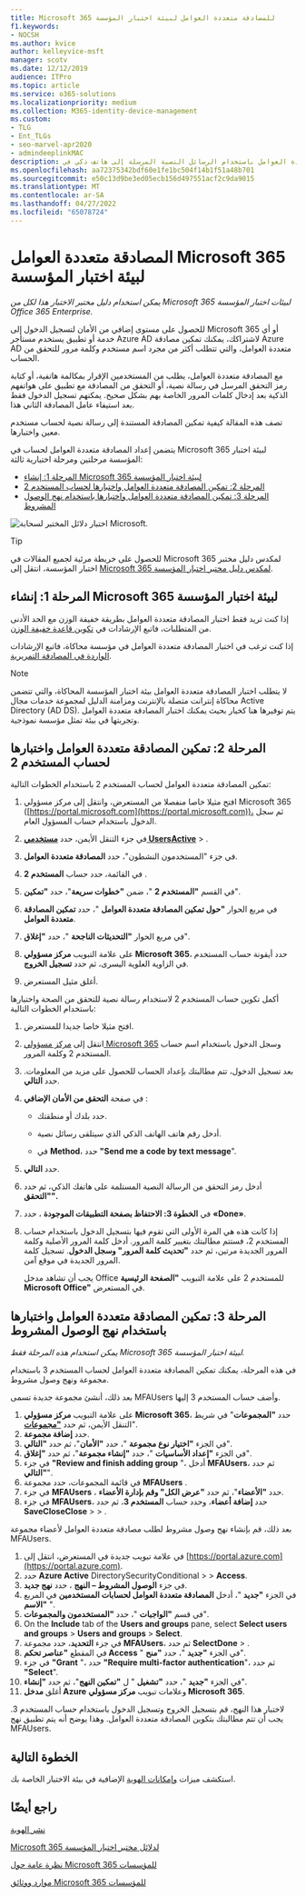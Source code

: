 ```yaml
---
title: Microsoft 365 للمصادقة متعددة العوامل لبيئة اختبار المؤسسة
f1.keywords:
- NOCSH
ms.author: kvice
author: kelleyvice-msft
manager: scotv
ms.date: 12/12/2019
audience: ITPro
ms.topic: article
ms.service: o365-solutions
ms.localizationpriority: medium
ms.collection: M365-identity-device-management
ms.custom:
- TLG
- Ent_TLGs
- seo-marvel-apr2020
- admindeeplinkMAC
description: تكوين المصادقة متعددة العوامل باستخدام الرسائل النصية المرسلة إلى هاتف ذكي في Microsoft 365 لبيئة اختبار المؤسسة.
ms.openlocfilehash: aa72375342bdf60e1fe1bc504f14b1f51a48b701
ms.sourcegitcommit: e50c13d9be3ed05ecb156d497551acf2c9da9015
ms.translationtype: MT
ms.contentlocale: ar-SA
ms.lasthandoff: 04/27/2022
ms.locfileid: "65078724"
---
```

# <a name="multi-factor-authentication-for-your-microsoft-365-for-enterprise-test-environment"></a>المصادقة متعددة العوامل Microsoft 365 لبيئة اختبار المؤسسة

*يمكن استخدام دليل مختبر الاختبار هذا لكل من Microsoft 365 لبيئات اختبار المؤسسة Office 365 Enterprise.*

للحصول على مستوى إضافي من الأمان لتسجيل الدخول إلى Microsoft 365 أو أي خدمة أو تطبيق يستخدم مستأجر Azure AD لاشتراكك، يمكنك تمكين مصادقة Azure AD متعددة العوامل، والتي تتطلب أكثر من مجرد اسم مستخدم وكلمة مرور للتحقق من الحساب.

مع المصادقة متعددة العوامل، يطلب من المستخدمين الإقرار بمكالمة هاتفية، أو كتابة رمز التحقق المرسل في رسالة نصية، أو التحقق من المصادقة مع تطبيق على هواتفهم الذكية بعد إدخال كلمات المرور الخاصة بهم بشكل صحيح. يمكنهم تسجيل الدخول فقط بعد استيفاء عامل المصادقة الثاني هذا.
  
تصف هذه المقالة كيفية تمكين المصادقة المستندة إلى رسالة نصية لحساب مستخدم معين واختبارها.
  
يتضمن إعداد المصادقة متعددة العوامل لحساب في Microsoft 365 لبيئة اختبار المؤسسة مرحلتين ومرحلة اختيارية ثالثة:
- [المرحلة 1: إنشاء Microsoft 365 لبيئة اختبار المؤسسة](#phase-1-build-out-your-microsoft-365-for-enterprise-test-environment)
- [المرحلة 2: تمكين المصادقة متعددة العوامل واختبارها لحساب المستخدم 2](#phase-2-enable-and-test-multi-factor-authentication-for-the-user-2-account)
- [المرحلة 3: تمكين المصادقة متعددة العوامل واختبارها باستخدام نهج الوصول المشروط](#phase-3-enable-and-test-multi-factor-authentication-with-a-conditional-access-policy)

![اختبار دلائل المختبر لسحابة Microsoft.](../media/m365-enterprise-test-lab-guides/cloud-tlg-icon.png) 
    
> [!TIP]
> للحصول على خريطة مرئية لجميع المقالات في Microsoft 365 لمكدس دليل مختبر اختبار المؤسسة، انتقل إلى [Microsoft 365 لمكدس دليل مختبر اختبار المؤسسة](../downloads/Microsoft365EnterpriseTLGStack.pdf).
  
## <a name="phase-1-build-out-your-microsoft-365-for-enterprise-test-environment"></a>المرحلة 1: إنشاء Microsoft 365 لبيئة اختبار المؤسسة

إذا كنت تريد فقط اختبار المصادقة متعددة العوامل بطريقة خفيفة الوزن مع الحد الأدنى من المتطلبات، فاتبع الإرشادات في [تكوين قاعدة خفيفة الوزن](lightweight-base-configuration-microsoft-365-enterprise.md).
  
إذا كنت ترغب في اختبار المصادقة متعددة العوامل في مؤسسة محاكاة، فاتبع الإرشادات [الواردة في المصادقة التمريرية](pass-through-auth-m365-ent-test-environment.md).
  
> [!NOTE]
> لا يتطلب اختبار المصادقة متعددة العوامل بيئة اختبار المؤسسة المحاكاة، والتي تتضمن محاكاة إنترانت متصلة بالإنترنت ومزامنة الدليل لمجموعة خدمات مجال Active Directory (AD DS). يتم توفيرها هنا كخيار بحيث يمكنك اختبار المصادقة متعددة العوامل وتجربتها في بيئة تمثل مؤسسة نموذجية.
  
## <a name="phase-2-enable-and-test-multi-factor-authentication-for-the-user-2-account"></a>المرحلة 2: تمكين المصادقة متعددة العوامل واختبارها لحساب المستخدم 2

تمكين المصادقة متعددة العوامل لحساب المستخدم 2 باستخدام الخطوات التالية:
  
1. افتح مثيلا خاصا منفصلا من المستعرض، وانتقل إلى مركز مسؤولي Microsoft 365 ([https://portal.microsoft.com](https://portal.microsoft.com))، ثم سجل الدخول باستخدام حساب المسؤول العام.
    
2. في جزء التنقل الأيمن، حدد <a href="https://go.microsoft.com/fwlink/p/?linkid=834822" target="_blank">**مستخدمي UsersActive**</a> > .
    
3. في جزء "المستخدمون النشطون"، حدد **المصادقة متعددة العوامل**.
    
4. في القائمة، حدد حساب **المستخدم 2** .
    
5. في القسم **"المستخدم 2** "، ضمن **"خطوات سريعة**"، حدد **"تمكين**".
    
6. في مربع الحوار **"حول تمكين المصادقة متعددة العوامل** "، حدد **تمكين المصادقة متعددة العوامل**.
    
7. في مربع الحوار **"التحديثات الناجحة** "، حدد **"إغلاق**".
    
8. على علامة التبويب **مركز مسؤولي Microsoft 365**، حدد أيقونة حساب المستخدم في الزاوية العلوية اليسرى، ثم حدد **تسجيل الخروج**.
    
9. أغلق مثيل المستعرض.
   
أكمل تكوين حساب المستخدم 2 لاستخدام رسالة نصية للتحقق من الصحة واختبارها باستخدام الخطوات التالية:
  
1. افتح مثيلا خاصا جديدا للمستعرض.
    
2. انتقل إلى [مركز مسؤولي Microsoft 365](https://admin.microsoft.com) وسجل الدخول باستخدام اسم حساب المستخدم 2 وكلمة المرور.
    
3. بعد تسجيل الدخول، تتم مطالبتك بإعداد الحساب للحصول على مزيد من المعلومات. حدد **التالي**.
    
4. في صفحة **التحقق من الأمان الإضافي** :
    
   - حدد بلدك أو منطقتك.
    
   - أدخل رقم هاتف الهاتف الذكي الذي سيتلقى رسائل نصية.
    
   - في **Method**، حدد **"Send me a code by text message**".
    
5. حدد **التالي**.
    
6. أدخل رمز التحقق من الرسالة النصية المستلمة على هاتفك الذكي، ثم حدد **"التحقق".**
    
7. في **الخطوة 3: الاحتفاظ بصفحة التطبيقات الموجودة** ، حدد **«Done»**.
    
8. إذا كانت هذه هي المرة الأولى التي تقوم فيها بتسجيل الدخول باستخدام حساب المستخدم 2، فستتم مطالبتك بتغيير كلمة المرور. أدخل كلمة المرور الأصلية وكلمة المرور الجديدة مرتين، ثم حدد **"تحديث كلمة المرور" وسجل الدخول**. تسجيل كلمة المرور الجديدة في موقع آمن.
    
    يجب أن تشاهد مدخل Office للمستخدم 2 على علامة التبويب **"الصفحة الرئيسية Microsoft Office"** في المستعرض.

## <a name="phase-3-enable-and-test-multi-factor-authentication-with-a-conditional-access-policy"></a>المرحلة 3: تمكين المصادقة متعددة العوامل واختبارها باستخدام نهج الوصول المشروط

*يمكن استخدام هذه المرحلة فقط Microsoft 365 لبيئة اختبار المؤسسة.*

في هذه المرحلة، يمكنك تمكين المصادقة متعددة العوامل لحساب المستخدم 3 باستخدام مجموعة ونهج وصول مشروط.

بعد ذلك، أنشئ مجموعة جديدة تسمى MFAUsers وأضف حساب المستخدم 3 إليها.

1. على علامة التبويب **مركز مسؤولي Microsoft 365**، حدد **"المجموعات**" في شريط التنقل الأيمن، ثم حدد <a href="https://go.microsoft.com/fwlink/p/?linkid=2052855" target="_blank">**"مجموعات**</a>".
2. حدد **إضافة مجموعة**.
3. في الجزء **"اختيار نوع مجموعة** "، حدد **"الأمان**"، ثم حدد **"التالي**".
4. في الجزء **"إعداد الأساسيات** "، حدد **"إنشاء مجموعة**"، ثم حدد **"إغلاق**".
5. في جزء **"Review and finish adding group** "، أدخل **MFAUsers**، ثم حدد **"التالي**".
6. في قائمة المجموعات، حدد مجموعة **MFAUsers** .
7. في جزء **MFAUsers** ، حدد **"الأعضاء**"، ثم حدد **"عرض الكل" وقم بإدارة الأعضاء**.
8. في جزء **MFAUsers**، حدد **إضافة أعضاء**، وحدد حساب **المستخدم 3**، ثم حدد **SaveCloseClose** >  > .

بعد ذلك، قم بإنشاء نهج وصول مشروط لطلب مصادقة متعددة العوامل لأعضاء مجموعة MFAUsers.

1. في علامة تبويب جديدة في المستعرض، انتقل إلى [https://portal.azure.com](https://portal.azure.com).
2. حدد **Azure Active** DirectorySecurityConditional  >  > **Access**.
3. في جزء **الوصول المشروط – النهج** ، حدد **نهج جديد**.
4. في الجزء **"جديد** "، أدخل **المصادقة متعددة العوامل لحسابات المستخدمين** في المربع **"الاسم** ".
5. في قسم **"الواجبات** "، حدد **"المستخدمون والمجموعات**".
6. On the **Include** tab of the **Users and groups** pane, select **Select users and groups** > **Users and groups** > **Select**.
7. في جزء **التحديد**، حدد مجموعة **MFAUsers**، ثم حدد **SelectDone** > .
8. في المقطع **"عناصر تحكم Access** " في الجزء **"جديد** "، حدد **"منح**".
9. في جزء **"Grant** "، حدد **"Require multi-factor authentication**"، ثم حدد **"Select**".
10. في الجزء **"جديد** "، حدد **"تشغيل** " ل **"تمكين النهج**"، ثم حدد **"إنشاء**".
11. أغلق **مدخل Azure** وعلامات تبويب **مركز مسؤولي Microsoft 365**.

لاختبار هذا النهج، قم بتسجيل الخروج وتسجيل الدخول باستخدام حساب المستخدم 3. يجب أن تتم مطالبتك بتكوين المصادقة متعددة العوامل. وهذا يوضح أنه يتم تطبيق نهج MFAUsers.

## <a name="next-step"></a>الخطوة التالية

استكشف ميزات [وإمكانات الهوية](m365-enterprise-test-lab-guides.md#identity) الإضافية في بيئة الاختبار الخاصة بك.

## <a name="see-also"></a>راجع أيضًا

[نشر الهوية](deploy-identity-solution-overview.md)

[Microsoft 365 لدلائل مختبر اختبار المؤسسة](m365-enterprise-test-lab-guides.md)

[نظرة عامة حول Microsoft 365 للمؤسسات](microsoft-365-overview.md)

[موارد ووثائق Microsoft 365 للمؤسسات](/microsoft-365-enterprise/)